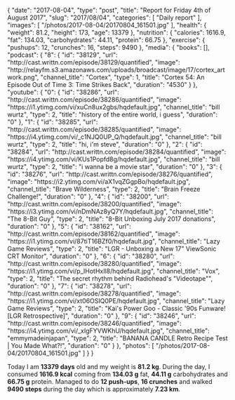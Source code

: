 {
    "date": "2017-08-04",
    "type": "post",
    "title": "Report for Friday 4th of August 2017",
    "slug": "2017\/08\/04",
    "categories": [
        "Daily report"
    ],
    "images": [
        "\/photos\/2017-08-04\/20170804_161501.jpg"
    ],
    "health": {
        "weight": 81.2,
        "height": 173,
        "age": 13379
    },
    "nutrition": {
        "calories": 1616.9,
        "fat": 134.03,
        "carbohydrates": 44.11,
        "protein": 66.75
    },
    "exercise": {
        "pushups": 12,
        "crunches": 16,
        "steps": 9490
    },
    "media": {
        "books": [],
        "podcast": {
            "8": {
                "id": "38129",
                "url": "http:\/\/cast.writtn.com\/episode\/38129\/quantified",
                "image": "http:\/\/relayfm.s3.amazonaws.com\/uploads\/broadcast\/image\/17\/cortex_artwork.png",
                "channel_title": "Cortex",
                "type": 1,
                "title": "Cortex 54: An Episode Out of Time 3: Time Strikes Back",
                "duration": "4530"
            }
        },
        "youtube": {
            "0": {
                "id": "38286",
                "url": "http:\/\/cast.writtn.com\/episode\/38286\/quantified",
                "image": "https:\/\/i1.ytimg.com\/vi\/xuCn8ux2gbs\/hqdefault.jpg",
                "channel_title": "bill wurtz",
                "type": 2,
                "title": "history of the entire world, i guess",
                "duration": "0"
            },
            "1": {
                "id": "38285",
                "url": "http:\/\/cast.writtn.com\/episode\/38285\/quantified",
                "image": "https:\/\/i4.ytimg.com\/vi\/_c1NJQ0UP_Q\/hqdefault.jpg",
                "channel_title": "bill wurtz",
                "type": 2,
                "title": "hi, i'm steve",
                "duration": "0"
            },
            "2": {
                "id": "38284",
                "url": "http:\/\/cast.writtn.com\/episode\/38284\/quantified",
                "image": "https:\/\/i4.ytimg.com\/vi\/KUs1Popfd8g\/hqdefault.jpg",
                "channel_title": "bill wurtz",
                "type": 2,
                "title": "i wanna be a movie star",
                "duration": "0"
            },
            "3": {
                "id": "38276",
                "url": "http:\/\/cast.writtn.com\/episode\/38276\/quantified",
                "image": "https:\/\/i2.ytimg.com\/vi\/aX1vqZGgpBo\/hqdefault.jpg",
                "channel_title": "Brave Wilderness",
                "type": 2,
                "title": "Brain Freeze Challenge!",
                "duration": "0"
            },
            "4": {
                "id": "38200",
                "url": "http:\/\/cast.writtn.com\/episode\/38200\/quantified",
                "image": "https:\/\/i3.ytimg.com\/vi\/nDmNAz8yQ7Y\/hqdefault.jpg",
                "channel_title": "The 8-Bit Guy",
                "type": 2,
                "title": "8-Bit Unboxing July 2017 donations",
                "duration": "0"
            },
            "5": {
                "id": "38162",
                "url": "http:\/\/cast.writtn.com\/episode\/38162\/quantified",
                "image": "https:\/\/i1.ytimg.com\/vi\/87tiT16BZf0\/hqdefault.jpg",
                "channel_title": "Lazy Game Reviews",
                "type": 2,
                "title": "LGR - Unboxing a New 17\" ViewSonic CRT Monitor",
                "duration": "0"
            },
            "6": {
                "id": "38280",
                "url": "http:\/\/cast.writtn.com\/episode\/38280\/quantified",
                "image": "https:\/\/i1.ytimg.com\/vi\/p_IHotHxIl8\/hqdefault.jpg",
                "channel_title": "Vox",
                "type": 2,
                "title": "The secret rhythm behind Radiohead's \"Videotape\"",
                "duration": "0"
            },
            "7": {
                "id": "38278",
                "url": "http:\/\/cast.writtn.com\/episode\/38278\/quantified",
                "image": "https:\/\/i1.ytimg.com\/vi\/xt06OSIQ0PE\/hqdefault.jpg",
                "channel_title": "Lazy Game Reviews",
                "type": 2,
                "title": "Kai's Power Goo - Classic '90s Funware! [LGR Retrospective]",
                "duration": "0"
            },
            "9": {
                "id": "38246",
                "url": "http:\/\/cast.writtn.com\/episode\/38246\/quantified",
                "image": "https:\/\/i4.ytimg.com\/vi\/_xIgFYVWKhU\/hqdefault.jpg",
                "channel_title": "emmymadeinjapan",
                "type": 2,
                "title": "BANANA CANDLE Retro Recipe Test | You Made What?!",
                "duration": "0"
            }
        },
        "photos": [
            "\/photos\/2017-08-04\/20170804_161501.jpg"
        ]
    }
}

Today I am <strong>13379 days</strong> old and my weight is <strong>81.2 kg</strong>. During the day, I consumed <strong>1616.9 kcal</strong> coming from <strong>134.03 g</strong> fat, <strong>44.11 g</strong> carbohydrates and <strong>66.75 g</strong> protein. Managed to do <strong>12 push-ups</strong>, <strong>16 crunches</strong> and walked <strong>9490 steps</strong> during the day which is approximately <strong>7.23 km</strong>.